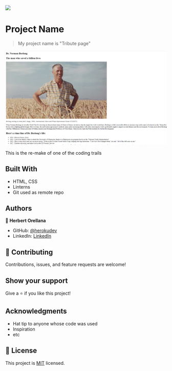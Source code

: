 ![](https://img.shields.io/badge/Microverse-blueviolet)

# Project Name

> My project name is "Tribute page"

![screenshot](./app_screenshot.png)

This is the re-make of one of the coding trails

## Built With

- HTML, CSS
- Linterns
- Git used as remote repo

## Authors

👤 **Herbert Orellana**

- GitHub: [@herokudev](https://github.com/herokudev)
- LinkedIn: [LinkedIn](https://www.linkedin.com/in/herbert-armando-orellana-a0b50b34/)

## 🤝 Contributing

Contributions, issues, and feature requests are welcome!

## Show your support

Give a ⭐️ if you like this project!

## Acknowledgments

- Hat tip to anyone whose code was used
- Inspiration
- etc

## 📝 License

This project is [MIT](./MIT.md) licensed.
